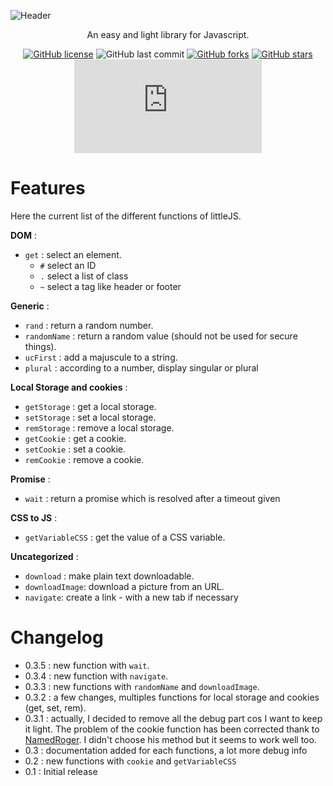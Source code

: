 ![Header](https://github.com/n-deleforge/littleJS/docs/header.png)

<div align="center">
An easy and light library for Javascript.

[![GitHub license](https://img.shields.io/github/license/n-deleforge/littleJS?style=for-the-badge)](https://github.com/n-deleforge/littleJS/blob/main/LICENCE)
![GitHub last commit](https://img.shields.io/github/last-commit/n-deleforge/littleJS?style=for-the-badge)
[![GitHub forks](https://img.shields.io/github/forks/n-deleforge/littleJS?style=for-the-badge)](https://github.com/n-deleforge/littleJS/network)
[![GitHub stars](https://img.shields.io/github/stars/n-deleforge/littleJS?style=for-the-badge)](https://github.com/n-deleforge/littleJS/stargazers)
![GitHub file size in bytes](https://img.shields.io/github/size/n-deleforge/littleJS/littleJS.min.js?style=for-the-badge)
</div>

# Features

Here the current list of the different functions of littleJS.

**DOM** :
- `get` : select an element.
  - `#` select an ID
  - `.` select a list of class
  - `~` select a tag like header or footer

**Generic** :
- `rand` : return a random number.
- `randomName` : return a random value (should not be used for secure things).
- `ucFirst` : add a majuscule to a string.
- `plural` : according to a number, display singular or plural

**Local Storage and cookies** :
- `getStorage` : get a local storage.
- `setStorage` : set a local storage.
- `remStorage` : remove a local storage.
- `getCookie` : get a cookie.
- `setCookie` : set a cookie.
- `remCookie` : remove a cookie.

**Promise** :
- `wait` : return a promise which is resolved after a timeout given

**CSS to JS** :
- `getVariableCSS` : get the value of a CSS variable.

**Uncategorized** :
- `download` : make plain text downloadable.
- `downloadImage`: download a picture from an URL.
- `navigate`: create a link - with a new tab if necessary

# Changelog
 
 - 0.3.5 : new function with `wait`.
 - 0.3.4 : new function with `navigate`.
 - 0.3.3 : new functions with `randomName` and `downloadImage`.
 - 0.3.2 :  a few changes, multiples functions for local storage and cookies (get, set, rem).
 - 0.3.1 : actually, I decided to remove all the debug part cos I want to keep it light. The problem of the cookie function has been corrected thank to [NamedRoger](https://github.com/NamedRoger). I didn't choose his method but it seems to work well too.
 - 0.3 : documentation added for each functions, a lot more debug info
 - 0.2 : new functions with `cookie` and `getVariableCSS` 
 - 0.1 : Initial release
